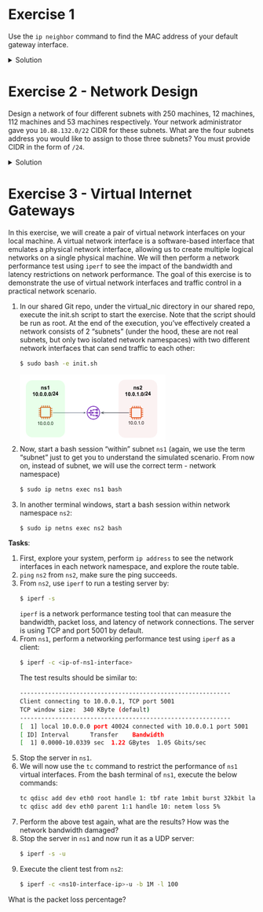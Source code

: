 # Exercise 1
Use the `ip neighbor` command to find the MAC address of your default gateway interface.
<details>
  <summary>
    Solution
  </summary>

```bash
myuser@hostname:~$ route -n
Kernel IP routing table
Destination 	Gateway     	Genmask     	Flags Metric Ref	Use Iface
0.0.0.0     	192.168.0.1 	0.0.0.0     	UG	600	0    	0 wlp4s0
192.168.0.0 	0.0.0.0     	255.255.255.0   U 	600	0    	0 wlp4s0
myuser@hostname:~$ ip neighbor show 192.168.0.1
192.168.0.1 dev wlp4s0 lladdr a4:98:13:8f:6c:2e REACHABLE
```
`A4:98:13:8f:6c:2e` is the MAC address.

</details>

# Exercise 2 - Network Design
Design a network of four different subnets with 250 machines, 12 machines, 112 machines and 53 machines respectively. Your network administrator gave you `10.88.132.0/22` CIDR for these subnets. What are the four subnets address you would like to assign to those three subnets? You must provide CIDR in the form of `/24`. 
<details>
  <summary>
    Solution
  </summary>

Putting 10.88.132.0/22 CIDR in cidr.xyz, we can see that there are 1024 available addresses, and the last 2 bits of the 3rd octet are free. 

CIDR notation: 10.88.132.0/22
Binary representation: **00001010.01011000.100001**00.00000000 / 22

Since we are required to provide cidr ends with /24 for each subnet, the only possible option is:
1. 10.88.132.0/24
  (**00001010.01011000.100001**00.00000000 / 22)
1. 10.88.133.0/24
  (**00001010.01011000.100001**01.00000000 / 22)
1. 10.88.134.0/24
  (**00001010.01011000.100001**10.00000000 / 22)
1. 10.88.135.0/24
  (**00001010.01011000.100001**11.00000000 / 22)

</details>

# Exercise 3 - Virtual Internet Gateways
In this exercise, we will create a pair of virtual network interfaces on your local machine. A virtual network interface is a software-based interface that emulates a physical network interface, allowing us to create multiple logical networks on a single physical machine. We will then perform a network performance test using `iperf` to see the impact of the bandwidth and latency restrictions on network performance. The goal of this exercise is to demonstrate the use of virtual network interfaces and traffic control in a practical network scenario.
1. In our shared Git repo, under the virtual_nic directory in our shared repo, execute the init.sh script to start the exercise. Note that the script should be run as root. At the end of the execution, you’ve effectively created a network consists of 2 “subnets” (under the hood, these are not real subnets, but only two isolated network namespaces) with two different network interfaces that can send traffic to each other:  
    ```bash
    $ sudo bash -e init.sh
    ```
    ![.guides/img/image1](./image1.png)
1. Now, start a bash session “within” subnet `ns1` (again, we use the term “subnet” just to get you to understand the simulated scenario.  From now on, instead of subnet, we will use the correct term - network namespace)
    ```bash
    $ sudo ip netns exec ns1 bash
    ```
1. In another terminal windows, start a bash session within network namespace `ns2`:
    ```bash
    $ sudo ip netns exec ns2 bash
    ```

**Tasks**:
1. First, explore your system, perform `ip address` to see the network interfaces in each network namespace, and explore the route table. 
1. `ping` `ns2` from `ns2`, make sure the ping succeeds. 
1.  From `ns2`, use `iperf` to run a testing server by:
    ```bash
    $ iperf -s
    ``` 
    `iperf` is a network performance testing tool that can measure the bandwidth, packet loss, and latency of network connections. The server is using TCP and port 5001 by default. 
1. From `ns1`, perform a networking performance test using `iperf` as a client:
    ```bash
    $ iperf -c <ip-of-ns1-interface>
    ```
    The test results should be similar to:
    ```bash
    ------------------------------------------------------------
    Client connecting to 10.0.0.1, TCP port 5001
    TCP window size:  340 KByte (default)
    ------------------------------------------------------------
    [  1] local 10.0.0.0 port 40024 connected with 10.0.0.1 port 5001
    [ ID] Interval   	Transfer 	Bandwidth
    [  1] 0.0000-10.0339 sec  1.22 GBytes  1.05 Gbits/sec
    ```
1. Stop the server in `ns1`. 
1. We will now use the `tc` command to restrict the performance of `ns1` virtual interfaces. From the bash terminal of `ns1`, execute the below commands:
    ```bash
    tc qdisc add dev eth0 root handle 1: tbf rate 1mbit burst 32kbit latency 400ms
    tc qdisc add dev eth0 parent 1:1 handle 10: netem loss 5%
    ```
1. Perform the above test again, what are the results? How was the network bandwidth damaged?  
1. Stop the server in `ns1` and now run it as a UDP server: 
    ```bash
    $ iperf -s -u
    ```
1. Execute the client test from `ns2`:
    ```bash
    $ iperf -c <ns10-interface-ip>-u -b 1M -l 100
    ```
What is the packet loss percentage? 